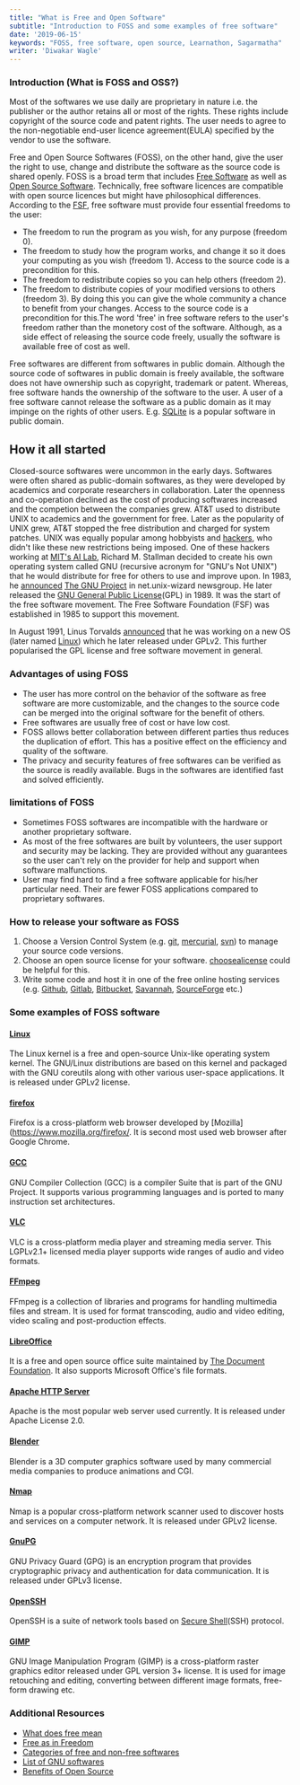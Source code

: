 ```yaml
---
title: "What is Free and Open Software"
subtitle: "Introduction to FOSS and some examples of free software"
date: '2019-06-15'
keywords: "FOSS, free software, open source, Learnathon, Sagarmatha"
writer: 'Diwakar Wagle'
---
```


### Introduction (What is FOSS and OSS?)
Most of the softwares we use daily are proprietary in nature i.e. the publisher or the author retains all or most of the rights. These rights include copyright of the source code and patent rights. The user needs to agree to the non-negotiable end-user licence agreement(EULA) specified by the vendor to use the software. 

Free and Open Source Softwares (FOSS), on the other hand, give the user the right to use, change and distribute the software as the source code is shared openly. FOSS is a broad term that includes [Free Software](https://www.gnu.org/philosophy/free-sw.en.html) as well as [Open Source Software](https://opensource.org/osd). Technically, free software licences are compatible with open source licences but might have philosophical differences. According to the [FSF](https://www.fsf.org/), free software must provide four essential freedoms to the user:
* The freedom to run the program as you wish, for any purpose (freedom 0).
* The freedom to study how the program works, and change it so it does your computing as you wish (freedom 1). Access to the source code is a precondition for this.
* The freedom to redistribute copies so you can help others (freedom 2).
* The freedom to distribute copies of your modified versions to others (freedom 3). By doing this you can give the whole community a chance to benefit from your changes. Access to the source code is a precondition for this.The word 'free' in free software refers to the user's freedom rather than the monetory cost of the software. Although, as a side effect of releasing the source code freely, usually the software is available free of cost as well. 

Free softwares are different from softwares in public domain. Although the source code of softwares in public domain is freely available, the software does not have ownership such as copyright, trademark or patent. Whereas, free software hands the ownership of the software to the user. A user of a free software cannot release the software as a public domain as it may impinge on the rights of other users. E.g. [SQLite](https://sqlite.org/index.html) is a popular software in public domain. 

## How it all started
Closed-source softwares were uncommon in the early days. Softwares were often shared as public-domain softwares, as they were developed by academics and corporate researchers in collaboration. Later the openness and co-operation declined as the cost of producing softwares increased and the competion between the companies grew. AT&T used to distribute UNIX to academics and the government for free. Later as the popularity of UNIX grew, AT&T stopped the free distribution and charged for system patches. UNIX was equally popular among hobbyists and [hackers](http://www.catb.org/jargon/html/H/hacker.html), who didn't like these new restrictions being imposed. One of these hackers working at [MIT's AI Lab](http://www.csail.mit.edu/), Richard M. Stallman decided to create his own operating system called GNU (recursive acronym for "GNU's Not UNIX") that he would distribute for free for others to use and improve upon. In 1983, he [announced](https://www.gnu.org/gnu/initial-announcement.en.html) [The GNU Project](https://www.gnu.org/gnu/thegnuproject.en.html) in net.unix-wizard newsgroup. He later released the [GNU General Public License](https://www.gnu.org/licenses/old-licenses/gpl-1.0.en.html)(GPL) in 1989. It was the start of the free software movement. The Free Software Foundation (FSF) was established in 1985 to support this movement.

In August 1991, Linus Torvalds [announced](https://groups.google.com/forum/#!topic/comp.os.minix/dlNtH7RRrGA%5B1-25%5D) that he was working on a new OS (later named [Linux](https://www.kernel.org/)) which he later released under GPLv2. This further popularised the GPL license and free software movement in general. 

### Advantages of using FOSS

* The user has more control on the behavior of the software as free software are more customizable, and the changes to the source code can be merged into the original software for the benefit of others.
* Free softwares are usually free of cost or have low cost.
* FOSS allows better collaboration between different parties thus reduces the duplication of effort. This has a positive effect on the efficiency and quality of the software.
* The privacy and security features of free softwares can be verified as the source is readily available. Bugs in the softwares are identified fast and solved efficiently.


### limitations of FOSS
* Sometimes FOSS softwares are incompatible with the hardware or another proprietary software.
* As most of the free softwares are built by volunteers, the user support and security may be lacking. They are provided without any guarantees so the user can't rely on the provider for help and support when software malfunctions.
* User may find hard to find a free software applicable for his/her particular need. Their are fewer FOSS applications compared to proprietary softwares.

### How to release your software as FOSS

1. Choose a Version Control System (e.g. [git](https://git-scm.com/), [mercurial](https://www.mercurial-scm.org/), [svn](https://subversion.apache.org/)) to manage your source code versions. 
2. Choose an open source license for your software. [choosealicense](https://choosealicense.com) could be helpful for this.
3. Write some code and host it in one of the free online hosting services (e.g. [Github](https://github.com), [Gitlab](https://about.gitlab.com/), [Bitbucket](https://bitbucket.org/), [Savannah](https://savannah.gnu.org), [SourceForge](https://sourceforge.net/) etc.) 

### Some examples of FOSS software

#### [Linux](https://kernel.org/)
  The Linux kernel is a free and open-source Unix-like operating system kernel. The GNU/Linux distributions are based on this kernel and packaged with the GNU coreutils along with other various user-space applications. It is released under GPLv2 license.
  
#### [firefox](https://www.mozilla.org/firefox/)
  Firefox is a cross-platform web browser developed by [Mozilla](https://www.mozilla.org/firefox/. It is second most used web browser after Google Chrome.

#### [GCC](https://gcc.gnu.org)
  GNU Compiler Collection (GCC) is a compiler Suite that is part of the GNU Project. It supports various programming languages and is ported to many instruction set architectures.


#### [VLC](https://www.videolan.org/vlc/index.en-GB.html)
  VLC is a cross-platform media player and streaming media server. This LGPLv2.1+ licensed media player supports wide ranges of audio and video formats.

#### [FFmpeg](https://ffmpeg.org)
  FFmpeg is a collection of libraries and programs for handling multimedia files and stream. It is used for format transcoding, audio and video editing, video scaling and post-production effects.
  
#### [LibreOffice](https://www.libreoffice.org)
  It is a free and open source office suite maintained by [The Document Foundation](https://www.documentfoundation.org). It also supports Microsoft Office's file formats.

#### [Apache HTTP Server](https://httpd.apache.org)
  Apache is the most popular web server used currently. It is released under Apache License 2.0.

#### [Blender](https://www.blender.org/)
  Blender is a 3D computer graphics software used by many commercial media companies to produce animations and CGI.

#### [Nmap](https://nmap.org/)
  Nmap is a popular cross-platform network scanner used to discover hosts and services on a computer network. It is released under GPLv2 license.

#### [GnuPG](https://gnupg.org/)
  GNU Privacy Guard (GPG) is an encryption program that provides cryptographic privacy and authentication for data communication. It is released under GPLv3 license.

#### [OpenSSH](https://www.openssh.com/)

  OpenSSH is a suite of network tools based on [Secure Shell](https://en.wikipedia.org/wiki/Secure_Shell)(SSH) protocol.

#### [GIMP](https://www.gimp.org)

  GNU Image Manipulation Program (GIMP) is a cross-platform raster graphics editor released under GPL version 3+ license. It is used for image retouching and editing, converting between different image formats, free-form drawing etc.


### Additional Resources

* [What does free mean](http://www.debian.org/intro/free.html)
* [Free as in Freedom](https://www.oreilly.com/openbook/freedom/)
* [Categories of free and non-free softwares](https://www.gnu.org/philosophy/categories.html)
* [List of GNU softwares](https://www.gnu.org/software/software.html)
* [Benefits of Open Source](http://www.albion.com/security/intro-7.html)




